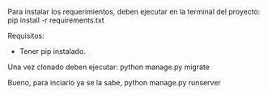 Para instalar los requerimientos, deben ejecutar en la terminal del proyecto: pip install -r requirements.txt

Requisitos:
- Tener pip instalado.

Una vez clonado deben ejecutar: python manage.py migrate

Bueno, para inciarlo ya se la sabe, python manage.py runserver
